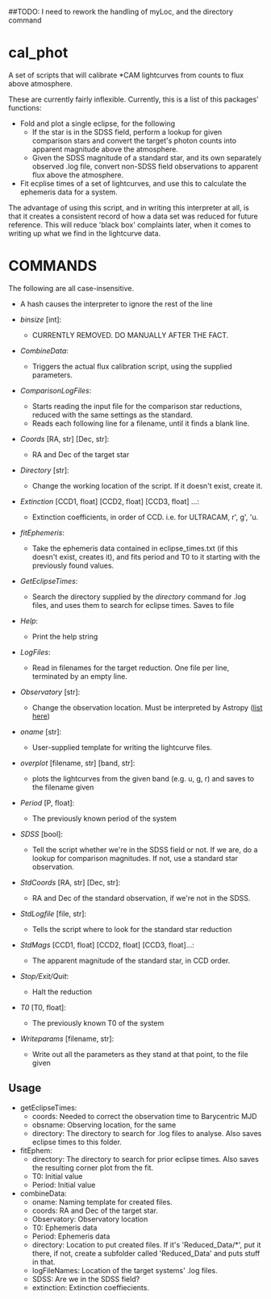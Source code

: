 ##TODO: I need to rework the handling of myLoc, and the directory command

# cal_phot
A set of scripts that will calibrate *CAM lightcurves from counts to flux above atmosphere.

These are currently fairly inflexible. Currently, this is a list of this packages' functions:
- Fold and plot a single eclipse, for the following
  - If the star is in the SDSS field, perform a lookup for given comparison stars and convert the target's photon counts into apparent magnitude above the atmosphere.
  - Given the SDSS magnitude of a standard star, and its own separately observed .log file, convert non-SDSS field observations to apparent flux above the atmosphere.
- Fit ecplise times of a set of lightcurves, and use this to calculate the ephemeris data for a system.

The advantage of using this script, and in writing this interpreter at all, is that it creates a consistent record of how a data set was reduced for future reference. This will reduce 'black box' complaints later, when it comes to writing up what we find in the lightcurve data.

# COMMANDS
The following are all case-insensitive.

- A hash causes the interpreter to ignore the rest of the line

- *binsize* \[int]:
  - CURRENTLY REMOVED. DO MANUALLY AFTER THE FACT. 
- *CombineData*:
  - Triggers the actual flux calibration script, using the supplied parameters.
- *ComparisonLogFiles*:
  - Starts reading the input file for the comparison star reductions, reduced with the same settings as the standard.
  - Reads each following line for a filename, until it finds a blank line.
- *Coords* \[RA, str] \[Dec, str]: 
  - RA and Dec of the target star
- *Directory* [str]: 
  - Change the working location of the script. If it doesn't exist, create it.
- *Extinction* \[CCD1, float] \[CCD2, float] \[CCD3, float] ...: 
  - Extinction coefficients, in order of CCD. i.e. for ULTRACAM, r', g', 'u.
- *fitEphemeris*:
  - Take the ephemeris data contained in eclipse_times.txt (if this doesn't exist, creates it), and fits period and T0 to it starting with the previously found values.
- *GetEclipseTimes*:
  - Search the directory supplied by the *directory* command for .log files, and uses them to search for eclipse times. Saves to file
- *Help*: 
  - Print the help string
- *LogFiles*:
  - Read in filenames for the target reduction. One file per line, terminated by an empty line.
- *Observatory* [str]: 
  - Change the observation location. Must be interpreted by Astropy ([list here](http://docs.astropy.org/en/stable/api/astropy.coordinates.EarthLocation.html#astropy.coordinates.EarthLocation.of_site))
- *oname* \[str]:
  - User-supplied template for writing the lightcurve files.
- *overplot* \[filename, str] \[band, str]:
  - plots the lightcurves from the given band (e.g. u, g, r) and saves to the filename given
- *Period* \[P, float]:
  - The previously known period of the system
- *SDSS* \[bool]:
  - Tell the script whether we're in the SDSS field or not. If we are, do a lookup for comparison magnitudes. If not, use a standard star observation.
- *StdCoords* \[RA, str] \[Dec, str]:
  - RA and Dec of the standard observation, if we're not in the SDSS.
- *StdLogfile* \[file, str]:
  - Tells the script where to look for the standard star reduction
- *StdMags* \[CCD1, float] \[CCD2, float] \[CCD3, float]...:
  - The apparent magnitude of the standard star, in CCD order.
- *Stop/Exit/Quit*: 
  - Halt the reduction
- *T0* \[T0, float]:
  - The previously known T0 of the system
- *Writeparams* \[filename, str]: 
  - Write out all the parameters as they stand at that point, to the file given


## Usage
- getEclipseTimes:
  - coords: Needed to correct the observation time to Barycentric MJD
  - obsname: Observing location, for the same
  - directory: The directory to search for .log files to analyse. Also saves eclipse times to this folder.
- fitEphem:
  - directory: The directory to search for prior eclipse times. Also saves the resulting corner plot from the fit.
  - T0: Initial value
  - Period: Initial value
- combineData:
  - oname: Naming template for created files.
  - coords: RA and Dec of the target star.
  - Observatory: Observatory location
  - T0: Ephemeris data
  - Period: Ephemeris data
  - directory: Location to put created files. If it's 'Reduced_Data/\*', put it there, if not, create a subfolder called 'Reduced_Data' and puts stuff in that.
  - logFileNames: Location of the target systems' .log files. 
  - SDSS: Are we in the SDSS field?
  - extinction: Extinction coeffiecients. 
